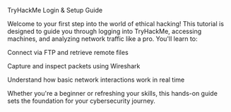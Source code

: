TryHackMe Login & Setup Guide

Welcome to your first step into the world of ethical hacking! This tutorial is designed to guide you through logging into TryHackMe, accessing machines, and analyzing network traffic like a pro. You'll learn to:

Connect via FTP and retrieve remote files

Capture and inspect packets using Wireshark

Understand how basic network interactions work in real time

Whether you're a beginner or refreshing your skills, this hands-on guide sets the foundation for your cybersecurity journey.

